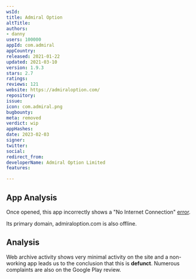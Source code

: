 ```yaml
---
wsId: 
title: Admiral Option
altTitle: 
authors:
- danny
users: 100000
appId: com.admiral
appCountry: 
released: 2021-01-22
updated: 2021-03-10
version: 1.9.3
stars: 2.7
ratings: 
reviews: 121
website: https://admiraloption.com/
repository: 
issue: 
icon: com.admiral.png
bugbounty: 
meta: removed
verdict: wip
appHashes: 
date: 2023-02-03
signer: 
twitter: 
social: 
redirect_from: 
developerName: Admiral Option Limited
features: 

---
```


## App Analysis 

Once opened, this app incorrectly shows a "No Internet Connection" [error](https://twitter.com/BitcoinWalletz/status/1621430101412921344). 

Its primary domain, admiraloption.com is also offline. 

## Analysis 

Web archive activity shows very minimal activity on the site and a non-working app leads us to the conclusion that this is **defunct**. Numerous complaints are also on the Google Play review.

